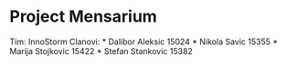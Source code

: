 # Project Mensarium #
Tim: InnoStorm
Clanovi: 
	* Dalibor Aleksic 15024
	* Nikola Savic 15355
	* Marija Stojkovic 15422
	* Stefan Stankovic 15382